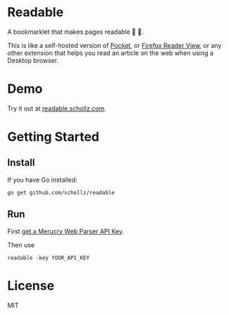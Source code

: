 # Readable 

A bookmarklet that makes pages readable :link: :book:.

This is like a self-hosted version of [Pocket](https://getpocket.com/), or [Firefox Reader View](https://support.mozilla.org/en-US/kb/firefox-reader-view-clutter-free-web-pages), or any other extension that helps you read an article on the web when using a Desktop browser.

Demo
=====

Try it out at [readable.schollz.com](https://readable.schollz.com). 

Getting Started
===============

## Install

If you have Go installed:

```
go get github.com/schollz/readable
```

## Run

First [get a Merucry Web Parser API Key](https://mercury.postlight.com/web-parser/).

Then use

```shell
readable -key YOUR_API_KEY
```

License
=======

MIT